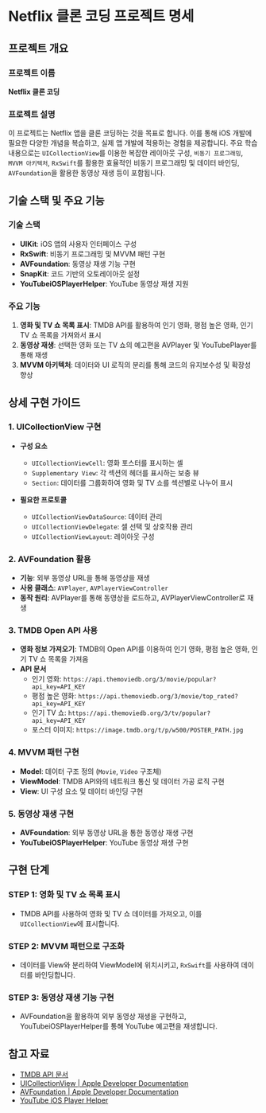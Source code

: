 # Netflix 클론 코딩 프로젝트 명세

## 프로젝트 개요

### 프로젝트 이름
**Netflix 클론 코딩**

### 프로젝트 설명
이 프로젝트는 Netflix 앱을 클론 코딩하는 것을 목표로 합니다. 이를 통해 iOS 개발에 필요한 다양한 개념을 복습하고, 실제 앱 개발에 적용하는 경험을 제공합니다. 주요 학습 내용으로는 `UICollectionView`를 이용한 복잡한 레이아웃 구성, `비동기 프로그래밍`, `MVVM 아키텍처`, `RxSwift`를 활용한 효율적인 비동기 프로그래밍 및 데이터 바인딩, `AVFoundation`을 활용한 동영상 재생 등이 포함됩니다.


## 기술 스택 및 주요 기능

### 기술 스택
- **UIKit**: iOS 앱의 사용자 인터페이스 구성
- **RxSwift**: 비동기 프로그래밍 및 MVVM 패턴 구현
- **AVFoundation**: 동영상 재생 기능 구현
- **SnapKit**: 코드 기반의 오토레이아웃 설정
- **YouTubeiOSPlayerHelper**: YouTube 동영상 재생 지원

### 주요 기능
1. **영화 및 TV 쇼 목록 표시**: TMDB API를 활용하여 인기 영화, 평점 높은 영화, 인기 TV 쇼 목록을 가져와서 표시
2. **동영상 재생**: 선택한 영화 또는 TV 쇼의 예고편을 AVPlayer 및 YouTubePlayer를 통해 재생
3. **MVVM 아키텍처**: 데이터와 UI 로직의 분리를 통해 코드의 유지보수성 및 확장성 향상


## 상세 구현 가이드

### 1. UICollectionView 구현
- **구성 요소**
  - `UICollectionViewCell`: 영화 포스터를 표시하는 셀
  - `Supplementary View`: 각 섹션의 헤더를 표시하는 보충 뷰
  - `Section`: 데이터를 그룹화하여 영화 및 TV 쇼를 섹션별로 나누어 표시

- **필요한 프로토콜**
  - `UICollectionViewDataSource`: 데이터 관리
  - `UICollectionViewDelegate`: 셀 선택 및 상호작용 관리
  - `UICollectionViewLayout`: 레이아웃 구성

### 2. AVFoundation 활용
- **기능**: 외부 동영상 URL을 통해 동영상을 재생
- **사용 클래스**: `AVPlayer`, `AVPlayerViewController`
- **동작 원리**: AVPlayer를 통해 동영상을 로드하고, AVPlayerViewController로 재생

### 3. TMDB Open API 사용
- **영화 정보 가져오기**: TMDB의 Open API를 이용하여 인기 영화, 평점 높은 영화, 인기 TV 쇼 목록을 가져옴
- **API 문서**
  - 인기 영화: `https://api.themoviedb.org/3/movie/popular?api_key=API_KEY`
  - 평점 높은 영화: `https://api.themoviedb.org/3/movie/top_rated?api_key=API_KEY`
  - 인기 TV 쇼: `https://api.themoviedb.org/3/tv/popular?api_key=API_KEY`
  - 포스터 이미지: `https://image.tmdb.org/t/p/w500/POSTER_PATH.jpg`

### 4. MVVM 패턴 구현
- **Model**: 데이터 구조 정의 (`Movie`, `Video` 구조체)
- **ViewModel**: TMDB API와의 네트워크 통신 및 데이터 가공 로직 구현
- **View**: UI 구성 요소 및 데이터 바인딩 구현

### 5. 동영상 재생 구현
- **AVFoundation**: 외부 동영상 URL을 통한 동영상 재생 구현
- **YouTubeiOSPlayerHelper**: YouTube 동영상 재생 구현


## 구현 단계

### STEP 1: 영화 및 TV 쇼 목록 표시
- TMDB API를 사용하여 영화 및 TV 쇼 데이터를 가져오고, 이를 `UICollectionView`에 표시합니다.

### STEP 2: MVVM 패턴으로 구조화
- 데이터를 View와 분리하여 ViewModel에 위치시키고, `RxSwift`를 사용하여 데이터를 바인딩합니다.

### STEP 3: 동영상 재생 기능 구현
- AVFoundation을 활용하여 외부 동영상 재생을 구현하고, YouTubeiOSPlayerHelper를 통해 YouTube 예고편을 재생합니다.


## 참고 자료

- [TMDB API 문서](https://developer.themoviedb.org/docs/getting-started)
- [UICollectionView | Apple Developer Documentation](https://developer.apple.com/documentation/uikit/uicollectionview)
- [AVFoundation | Apple Developer Documentation](https://developer.apple.com/documentation/avfoundation/)
- [YouTube iOS Player Helper](https://github.com/youtube/youtube-ios-player-helper)
